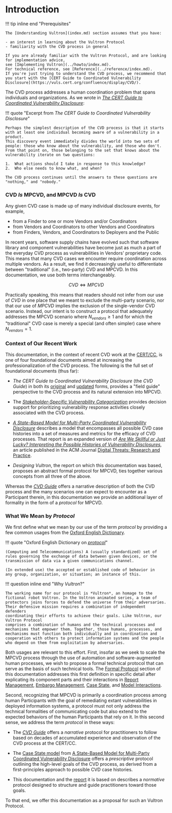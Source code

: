 # Introduction

!!! tip inline end "Prerequisites"

    The [Understanding Vultron](index.md) section assumes that you have:
    
    - an interest in learning about the Vultron Protocol
    - familiarity with the CVD process in general

    If you are already familiar with the Vultron Protocol, and are looking for implementation advice, 
    see [Implementing Vultron](../howto/index.md).
    For technical reference, see [Reference](../reference/index.md).
    If you're just trying to understand the CVD process, we recommend that you start with the [CERT Guide to Coordinated Vulnerability Disclosure](https://vuls.cert.org/confluence/display/CVD/).

The CVD process
addresses a human coordination problem that spans individuals and
organizations. As we wrote in [*The CERT* *Guide to Coordinated
Vulnerability Disclosure*](https://vuls.cert.org/confluence/display/CVD):

!!! quote "Excerpt from *The CERT Guide to Coordinated Vulnerability Disclosure*"

    Perhaps the simplest description of the CVD process is that it starts with at least one individual becoming aware of a vulnerability in a product.
    This discovery event immediately divides the world into two sets of people: those who know about the vulnerability, and those who don't.
    From that point on, those belonging to the set that knows about the vulnerability iterate on two questions:

    1.  What actions should I take in response to this knowledge?
    2.  Who else needs to know what, and when?
    
    The CVD process continues until the answers to these questions are "nothing," and "nobody."

### CVD *Is* MPCVD, and MPCVD *Is* CVD

Any given CVD case is made up of many individual disclosure events, for example,

-   from a Finder to one or more Vendors and/or Coordinators
-   from Vendors and Coordinators to other Vendors and Coordinators
-   from Finders, Vendors, and Coordinators to Deployers and the Public

In recent years, software supply chains have evolved such that software library and component vulnerabilities have 
become just as much a part of the everyday CVD process as vulnerabilities in Vendors' proprietary code.
This means that many CVD cases we encounter require coordination across multiple vendors.
As a result, we find it decreasingly useful to differentiate between "traditional" (i.e., two-party) CVD and MPCVD.
In this documentation, we use both terms interchangeably.

$$CVD \iff MPCVD$$

Practically speaking, this means that readers should not infer from our use of _CVD_ in one place that we meant to 
exclude the multi-party scenario, nor that our use of _MPCVD_ implies the exclusion of the single-vendor CVD scenario.
Instead, our intent is to construct a protocol that adequately addresses the MPCVD scenario where 
$N_{vendors} \geq 1$
and for which the "traditional" CVD case is merely a special (and often simpler) case where
$N_{vendors} = 1$.

### Context of Our Recent Work

This documentation, in the context of recent CVD work at the
[CERT/CC](https://www.sei.cmu.edu/about/divisions/cert/index.cfm),
is one of four foundational documents aimed at increasing the
professionalization of the CVD process. The following is the full set of
foundational documents (thus far):

-   *The CERT Guide to Coordinated Vulnerability Disclosure* (the
    *CVD Guide*) in both its [original](https://resources.sei.cmu.edu/library/asset-view.cfm?assetid=503330)
    and [updated](https://vuls.cert.org/confluence/display/CVD) forms, provides a "field guide" perspective to the
    CVD process and its natural extension into MPCVD.

-   The [*Stakeholder-Specific Vulnerability Categorization*](https://github.com/CERTCC/SSVC)
    provides decision support for prioritizing vulnerability response activities
    closely associated with the CVD process.

-   [*A State-Based Model for Multi-Party Coordinated Vulnerability Disclosure*](https://resources.sei.cmu.edu/library/asset-view.cfm?assetid=735513)
    describes a model that encompasses all possible CVD case histories into a set of measures and metrics for the 
    efficacy of CVD processes. That report is an expanded version of [*Are We Skillful or Just Lucky? Interpreting the Possible
    Histories of Vulnerability Disclosures*](https://dl.acm.org/doi/10.1145/3477431), an article published in the ACM Journal [Digital Threats: Research and Practice](https://dl.acm.org/journal/dtrap).

-   *Designing Vultron*, the report on which this documentation was based, proposes an abstract formal protocol for
    MPCVD, ties together various concepts from all three of the above.

Whereas the [*CVD Guide*](https://vuls.cert.org/confluence/display/CVD) offers a narrative description of both the CVD
process and the many scenarios one can expect to encounter as a Participant therein, in this documentation we provide an
additional layer of formality in the form of a *protocol* for MPCVD.

### What We Mean by *Protocol*

We first define what we mean by our use of the term *protocol* by
providing a few common usages from the [Oxford English Dictionary](https://www.oed.com/).

!!! quote "Oxford English Dictionary on [*protocol*](https://www.oed.com/dictionary/protocol_n?tab=meaning_and_use)"
  
    (Computing and Telecommunications) A (usually standardized) set of
    rules governing the exchange of data between given devices, or the
    transmission of data via a given communications channel.

    (In extended use) the accepted or established code of behavior in
    any group, organization, or situation; an instance of this.

!!! question inline end "Why *Vultron*?"

    The working name for our protocol is *Vultron*, an homage to the
    fictional robot Voltron. In the Voltron animated series, a team of
    protectors joins forces to defend the universe from their adversaries.
    Their defensive mission requires a combination of independent defenders
    coordinating their efforts to achieve their goals. Like Voltron, our
    Vultron Protocol
    comprises a combination of humans and the technical processes and
    mechanisms that empower them. Together, those humans, processes, and
    mechanisms must function both individually and in coordination and
    cooperation with others to protect information systems and the people
    who depend on them from exploitation by adversaries.

Both usages are relevant to this effort.
First, insofar as we seek to scale the MPCVD process through the use of automation and software-augmented human
processes, we wish to propose a formal technical protocol that can serve as the basis of such technical tools.
The [Formal Protocol](../../reference/formal_protocol/index.md) section of this documentation addresses this first definition in
specific detail after explicating its component parts and their interactions in 
[Report Management](../process_models/rm/index.md), [Embargo Management](../process_models/em/index.md), [Case State](../process_models/cs/index.md),
and [Model Interactions](../process_models/model_interactions).

Second, recognizing that MPCVD is primarily a coordination process among
human Participants with the goal of remediating extant vulnerabilities
in deployed information systems, a protocol must not only address the
technical formalities of communicating code but also extend to the
expected behaviors of the human Participants that rely on it. In this
second sense, we address the term *protocol* in these ways:

-   The [*CVD Guide*](https://vuls.cert.org/confluence/display/CVD)
    offers a *narrative* protocol for practitioners to follow based on
    decades of accumulated experience and observation of the
    CVD process at the CERT/CC.

-   The [Case State model](../process_models/cs/index.md) from [A State-Based Model for Multi-Party Coordinated Vulnerability Disclosure](https://resources.sei.cmu.edu/library/asset-view.cfm?assetid=735513)
    offers a *prescriptive* protocol outlining the high-level goals of the CVD process, as derived from a first-principles approach to possible
    CVD case histories.

-   This documentation and the [report](https://resources.sei.cmu.edu/library/asset-view.cfm?assetid=887198) it is based
    on describes a *normative* protocol designed to structure and guide practitioners toward those goals.

To that end, we offer this documentation as a proposal for such an Vultron Protocol.

